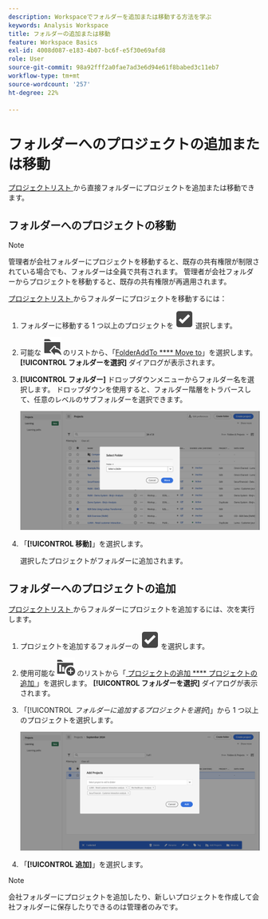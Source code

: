 ```yaml
---
description: Workspaceでフォルダーを追加または移動する方法を学ぶ
keywords: Analysis Workspace
title: フォルダーの追加または移動
feature: Workspace Basics
exl-id: 4008d087-e183-4b07-bc6f-e5f30e69afd8
role: User
source-git-commit: 98a92fff2a0fae7ad3e6d94e61f8babed3c11eb7
workflow-type: tm+mt
source-wordcount: '257'
ht-degree: 22%

---
```


# フォルダーへのプロジェクトの追加または移動

[ プロジェクトリスト ](/help/analysis-workspace/build-workspace-project/freeform-overview.md#project-list) から直接フォルダーにプロジェクトを追加または移動できます。

## フォルダーへのプロジェクトの移動

>[!NOTE]
>
>管理者が会社フォルダーにプロジェクトを移動すると、既存の共有権限が制限されている場合でも、フォルダーは全員で共有されます。 管理者が会社フォルダーからプロジェクトを移動すると、既存の共有権限が再適用されます。
>

[ プロジェクトリスト ](/help/analysis-workspace/build-workspace-project/freeform-overview.md#project-list) からフォルダーにプロジェクトを移動するには：

1. フォルダーに移動する 1 つ以上のプロジェクトを ![ 選択ボックス ](/help/assets/icons/SelectBox.svg) 選択します。

1. 可能な ![ アクション ](/help/assets/icons/FolderAddTo.svg) のリストから、「[FolderAddTo **** Move to](/help/analysis-workspace/build-workspace-project/freeform-overview.md#actions)」を選択します。 **[!UICONTROL フォルダーを選択]** ダイアログが表示されます。

1. **[!UICONTROL フォルダー]** ドロップダウンメニューからフォルダー名を選択します。 ドロップダウンを使用すると、フォルダー階層をトラバースして、任意のレベルのサブフォルダーを選択できます。

   ![ドロップダウンメニューと使用可能なサブフォルダーを表示する「フォルダーを選択」ビュー。](/help/analysis-workspace/build-workspace-project/assets/add-projects.png)

1. 「**[!UICONTROL 移動]**」を選択します。


   選択したプロジェクトがフォルダーに追加されます。


## フォルダーへのプロジェクトの追加

[ プロジェクトリスト ](/help/analysis-workspace/build-workspace-project/freeform-overview.md#project-list) からフォルダーにプロジェクトを追加するには、次を実行します。

1. プロジェクトを追加するフォルダーの ![ 選択ボックス ](/help/assets/icons/SelectBox.svg) を選択します。

1. 使用可能な ![ アクション ](/help/assets/icons/ProjectAdd.svg) のリストから「[ プロジェクトの追加 **** プロジェクトの追加 ](/help/analysis-workspace/build-workspace-project/freeform-overview.md#actions)」を選択します。 **[!UICONTROL フォルダーを選択]** ダイアログが表示されます。

1. 「[!UICONTROL *フォルダーに追加するプロジェクトを選択*]」から 1 つ以上のプロジェクトを選択します。

   ![ドロップダウンメニューと使用可能なサブフォルダーを表示する「フォルダーを選択」ビュー。](/help/analysis-workspace/build-workspace-project/assets/add-projects-folder.png)

1. 「**[!UICONTROL 追加]**」を選択します。

>[!NOTE]
>
>会社フォルダーにプロジェクトを追加したり、新しいプロジェクトを作成して会社フォルダーに保存したりできるのは管理者のみです。
